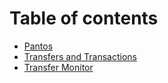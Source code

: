 # Table of contents

* [Pantos](README.md)
* [Transfers and Transactions](README.md)
* [Transfer Monitor](monitor.md)
